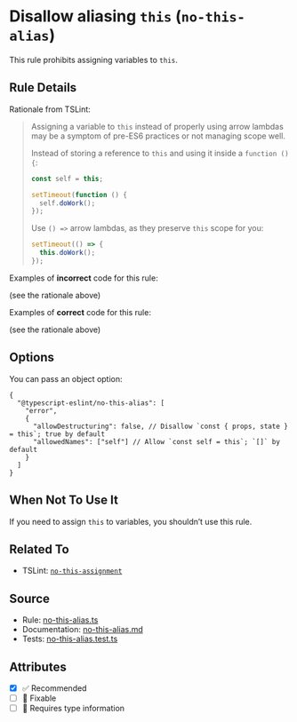 # Disallow aliasing `this` (`no-this-alias`)

This rule prohibits assigning variables to `this`.

## Rule Details

Rationale from TSLint:

> Assigning a variable to `this` instead of properly using arrow lambdas may be a symptom of pre-ES6 practices
> or not managing scope well.
>
> Instead of storing a reference to `this` and using it inside a `function () {`:
>
> ```js
> const self = this;
>
> setTimeout(function () {
>   self.doWork();
> });
> ```
>
> Use `() =>` arrow lambdas, as they preserve `this` scope for you:
>
> ```js
> setTimeout(() => {
>   this.doWork();
> });
> ```

Examples of **incorrect** code for this rule:

(see the rationale above)

Examples of **correct** code for this rule:

(see the rationale above)

## Options

You can pass an object option:

```jsonc
{
  "@typescript-eslint/no-this-alias": [
    "error",
    {
      "allowDestructuring": false, // Disallow `const { props, state } = this`; true by default
      "allowedNames": ["self"] // Allow `const self = this`; `[]` by default
    }
  ]
}
```

## When Not To Use It

If you need to assign `this` to variables, you shouldn’t use this rule.

## Related To

- TSLint: [`no-this-assignment`](https://palantir.github.io/tslint/rules/no-this-assignment/)

## Source

- Rule: [no-this-alias.ts](https://github.com/typescript-eslint/typescript-eslint/blob/main/packages/eslint-plugin/src/rules/no-this-alias.ts)
- Documentation: [no-this-alias.md](https://github.com/typescript-eslint/typescript-eslint/blob/main/packages/eslint-plugin/docs/rules/no-this-alias.md)
- Tests: [no-this-alias.test.ts](https://github.com/typescript-eslint/typescript-eslint/blob/main/packages/eslint-plugin/tests/rules/no-this-alias.test.ts)

## Attributes

- [x] ✅ Recommended
- [ ] 🔧 Fixable
- [ ] 💭 Requires type information
